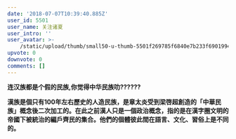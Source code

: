 ```yaml
---
date: '2018-07-07T10:39:40.885Z'
user_id: 5501
user_name: 关注诸夏
user_intro: ''
user_avatar: >-
    /static/upload/thumb/small50-u-thumb-5501f269785f6840e7b233f6901994a48e5b55768e8b.png
upvote: 0
downvote: 0
comments: []
---
```


**连汉族都是个假的民族,你觉得中华民族叻??????**

**漢族是個只有100年左右歷史的人造民族，是章太炎受到梁啓超創造的「中華民族」概念後二次加工的。在此之前漢人只是一個政治概念，指的是在漢字圈文明的帝國下被統治的編戶齊民的集合。他們的個體彼此間在語言、文化、習俗上是不同的。**
